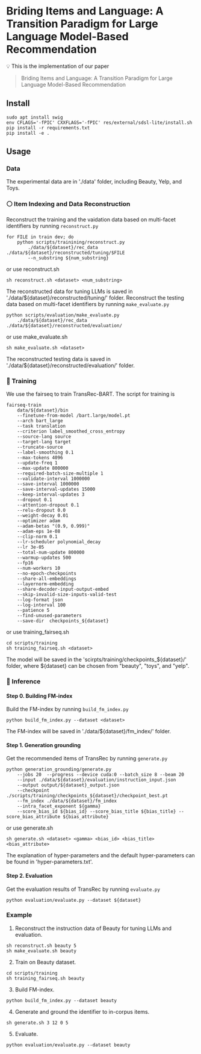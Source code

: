 # Briding Items and Language: A Transition Paradigm for Large Language Model-Based Recommendation

:bulb: This is the implementation of our paper 
> Briding Items and Language: A Transition Paradigm for Large Language Model-Based Recommendation

## Install
```
sudo apt install swig
env CFLAGS='-fPIC' CXXFLAGS='-fPIC' res/external/sdsl-lite/install.sh
pip install -r requirements.txt
pip install -e .
```

## Usage
### Data
The experimental data are in './data' folder, including Beauty, Yelp, and Toys.

### :white_circle: Item Indexing and Data Reconstruction
Reconstruct the training and the vaidation data based on multi-facet identifiers by running ``reconstruct.py``
```
for FILE in train dev; do
    python scripts/trainining/reconstruct.py 
        ./data/${dataset}/rec_data ./data/${dataset}/reconstructed/tuning/$FILE 
        --n_substring ${num_substring}
```
or use reconstruct.sh
```
sh reconstruct.sh <dataset> <num_substring>
```
The reconstructed data for tuning LLMs is saved in './data/${dataset}/reconstructed/tuning/' folder.
Reconstruct the testing data based on multi-facet identifiers by running ``make_evaluate.py``
```
python scripts/evaluation/make_evaluate.py 
    ./data/${dataset}/rec_data ./data/${dataset}/reconstructed/evaluation/ 
```
or use make_evaluate.sh
```
sh make_evaluate.sh <dataset>
```
The reconstructed testing data is saved in './data/${dataset}/reconstructed/evaluation/' folder. 

### :red_circle: Training
We use the fairseq to train TransRec-BART. The script for training is
```
fairseq-train
    data/${dataset}/bin 
    --finetune-from-model /bart.large/model.pt 
    --arch bart_large 
    --task translation 
    --criterion label_smoothed_cross_entropy 
    --source-lang source 
    --target-lang target 
    --truncate-source 
    --label-smoothing 0.1 
    --max-tokens 4096 
    --update-freq 1 
    --max-update 800000 
    --required-batch-size-multiple 1
    --validate-interval 1000000
    --save-interval 1000000
    --save-interval-updates 15000 
    --keep-interval-updates 3 
    --dropout 0.1 
    --attention-dropout 0.1 
    --relu-dropout 0.0 
    --weight-decay 0.01 
    --optimizer adam 
    --adam-betas "(0.9, 0.999)" 
    --adam-eps 1e-08 
    --clip-norm 0.1 
    --lr-scheduler polynomial_decay 
    --lr 3e-05 
    --total-num-update 800000 
    --warmup-updates 500 
    --fp16 
    --num-workers 10 
    --no-epoch-checkpoints 
    --share-all-embeddings 
    --layernorm-embedding 
    --share-decoder-input-output-embed 
    --skip-invalid-size-inputs-valid-test 
    --log-format json
    --log-interval 100 
    --patience 5
    --find-unused-parameters
    --save-dir  checkpoints_${dataset}
```
or use training_fairseq.sh
```
cd scripts/training
sh training_fairseq.sh <dataset> 
```
The model will be saved in the 'scirpts/training/checkpoints_${dataset}/' folder, where ${dataset} can be chosen from "beauty", "toys", and "yelp". 

### :large_blue_circle: Inference 
#### Step 0. Building FM-index
Build the FM-index by running ``build_fm_index.py``
```
python build_fm_index.py --dataset <dataset>
```
The FM-index will be saved in './data/${dataset}/fm_index/' folder. 

#### Step 1. Generation grounding
Get the recommended items of TransRec by running ``generate.py``
```
python generation_grounding/generate.py 
    --jobs 20  --progress --device cuda:0 --batch_size 8 --beam 20 
    --input ./data/${dataset}/evaluation/instruction_input.json 
    --output output/${dataset}_output.json 
    --checkpoint ./scripts/training/checkpoints_${dataset}/checkpoint_best.pt 
    --fm_index ./data/${dataset}/fm_index 
    --intra_facet_exponent ${gamma}
    --score_bias_id ${bias_id} --score_bias_title ${bias_title} --score_bias_attribute ${bias_attribute} 
```
or use generate.sh
```
sh generate.sh <dataset> <gamma> <bias_id> <bias_title> <bias_attribute> 
```
The explanation of hyper-parameters and the default hyper-parameters can be found in 'hyper-parameters.txt'. 

#### Step 2. Evaluation
Get the evaluation results of TransRec by running ``evaluate.py``
```    
python evaluation/evaluate.py --dataset ${dataset}
```
### Example
1. Reconstruct the instruction data of Beauty for tuning LLMs and evaluation.
```
sh reconstruct.sh beauty 5
sh make_evaluate.sh beauty
```
2. Train on Beauty dataset.
```
cd scripts/training
sh training_fairseq.sh beauty
```
3. Build FM-index.
```
python build_fm_index.py --dataset beauty
```
4. Generate and ground the identifier to in-corpus items.
```
sh generate.sh 3 12 0 5
```
5. Evaluate.
```
python evaluation/evaluate.py --dataset beauty
```